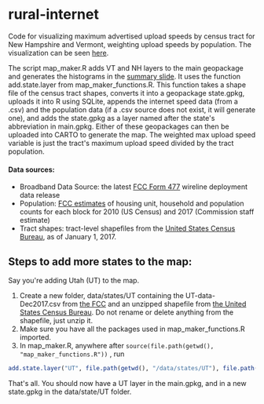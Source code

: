 # rural-internet

Code for visualizing maximum advertised upload speeds by census tract for New Hampshire and Vermont, weighting upload speeds by population. The visualization can be seen [here](http://dev.carto.ruralinnovation.us/user/zoekoch/builder/7dd9e4ef-fe63-49f2-ac68-22f870f52563/embed).

The script map_maker.R adds VT and NH layers to the main geopackage and generates the histograms in the [summary slide](https://github.com/ZoeKoch/rural-internet/blob/master/data/images/summary-slide.pdf). It uses the function add.state.layer from  map_maker_functions.R. This function takes a shape file of the census tract shapes, converts it into a geopackage state.gpkg, uploads it into R using SQLite, appends the internet speed data (from a .csv) and the population data (if a .csv source does not exist, it will generate one), and adds the state.gpkg as a layer named after the state's abbreviation in main.gpkg. Either of these geopackages can then be uploaded into CARTO to generate the map. The weighted max upload speed variable is just the tract's maximum upload speed divided by the tract population. 

#### Data sources:
* Broadband Data Source: the latest [FCC Form 477](https://www.fcc.gov/general/broadband-deployment-data-fcc-form-477) wireline deployment data release
* Population: [FCC estimates](https://www.fcc.gov/reports-research/data/staff-block-estimates) of housing unit, household and population counts for each block for 2010 (US Census) and 2017 (Commission staff estimate)
* Tract shapes: tract-level shapefiles from the [United States Census Bureau](https://www.census.gov/geographies/mapping-files/time-series/geo/tiger-line-file.2017.html), as of January 1, 2017.

## Steps to add more states to the map:
Say you're adding Utah (UT) to the map.
1. Create a new folder, data/states/UT containing the UT-data-Dec2017.csv from [the FCC](https://www.fcc.gov/general/broadband-deployment-data-fcc-form-477) and an unzipped shapefile from [the United States Census Bureau](https://www.census.gov/geographies/mapping-files/time-series/geo/tiger-line-file.2017.html). Do not rename or delete anything from the shapefile, just unzip it.
2. Make sure you have all the packages used in map_maker_functions.R imported.
3. In map_maker.R, anywhere after `source(file.path(getwd(), "map_maker_functions.R"))`
, run 
```R
add.state.layer("UT", file.path(getwd(), "/data/states/UT"), file.path(getwd(), "/data/main.gpkg"))
```
That's all. You should now have a UT layer in the main.gpkg, and in a new state.gpkg in the data/state/UT folder.
